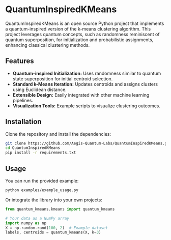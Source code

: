 # QuantumInspiredKMeans

QuantumInspiredKMeans is an open source Python project that implements a quantum-inspired version of the k-means clustering algorithm. This project leverages quantum concepts, such as randomness reminiscent of quantum superposition, for initialization and probabilistic assignments, enhancing classical clustering methods.

## Features
- **Quantum-inspired Initialization:** Uses randomness similar to quantum state superposition for initial centroid selection.
- **Standard k-Means Iteration:** Updates centroids and assigns clusters using Euclidean distance.
- **Extensible Design:** Easily integrated with other machine learning pipelines.
- **Visualization Tools:** Example scripts to visualize clustering outcomes.

## Installation

Clone the repository and install the dependencies:

```bash
git clone https://github.com/Aegis-Quantum-Labs/QuantumInspiredKMeans.git
cd QuantumInspiredKMeans
pip install -r requirements.txt
```

## Usage

You can run the provided example:

```bash
python examples/example_usage.py
```

Or integrate the library into your own projects:

```python
from quantum_kmeans.kmeans import quantum_kmeans

# Your data as a NumPy array
import numpy as np
X = np.random.rand(100, 2)  # Example dataset
labels, centroids = quantum_kmeans(X, k=3)
```